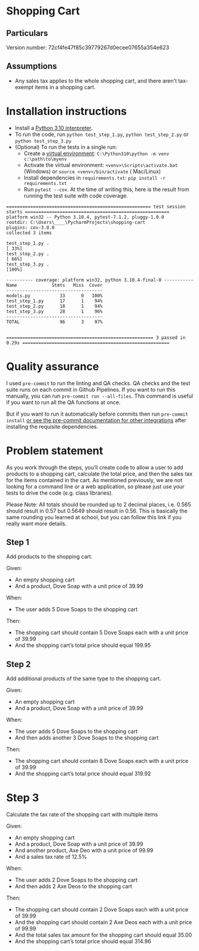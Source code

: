 # Shopping Cart

## Particulars

Version number: 72cf4fe47f85c39779267d0ecee07655a354e623

## Assumptions

- Any sales tax applies to the whole shopping cart, and there aren't tax-exempt items in a shopping cart.

# Installation instructions

- Install a [Python 3.10 interpreter](https://www.python.org/downloads/).
- To run the code, run `python test_step_1.py`, `python test_step_2.py` or `python test_step_3.py`
- (Optional) To run the tests in a single run:
    - Create a [virtual environment](https://docs.python.org/3/library/venv.html): `C:\Python310\python -m venv c:\path\to\myenv`
    - Activate the virtual environment: `<venv>\Scripts\activate.bat` (Windows) or `source <venv>/bin/activate` (
      Mac/Linux)
    - Install dependencies in `requirements.txt`: `pip install -r requirements.txt`
    - Run `pytest --cov`. At the time of writing this, here is the result from running the test suite with code
      coverage.

```
====================================================== test session starts ======================================================
platform win32 -- Python 3.10.4, pytest-7.1.2, pluggy-1.0.0
rootdir: C:\Users\____\PycharmProjects\shopping-cart
plugins: cov-3.0.0
collected 3 items

test_step_1.py .                                                                                                           [ 33%]
test_step_2.py .                                                                                                           [ 66%]
test_step_3.py .                                                                                                           [100%]

---------- coverage: platform win32, python 3.10.4-final-0 -----------
Name             Stmts   Miss  Cover
------------------------------------
models.py           33      0   100%
test_step_1.py      17      1    94%
test_step_2.py      18      1    94%
test_step_3.py      28      1    96%
------------------------------------
TOTAL               96      3    97%


======================================================= 3 passed in 0.29s =======================================================
```

# Quality assurance

I used `pre-commit` to run the linting and QA checks. QA checks and the test suite runs on each commit in Github
Pipelines. If you want to run this manually, you can run `pre-commit run --all-files`. This command is useful if you
want to run all the QA functions at once.

But if you want to run it automatically before commits then
run `pre-commit install` [or see the pre-commit documentation for other integrations](https://pre-commit.com/#3-install-the-git-hook-scripts)
after installing the requisite dependencies.

# Problem statement

As you work through the steps, you’ll create code to allow a user to add products to a shopping cart, calculate the
total price, and then the sales tax for the items contained in the cart. As mentioned previously, we are not looking for
a command line or a web application, so please just use your tests to drive the code (e.g. class libraries).

Please Note: All totals should be rounded up to 2 decimal places, i.e. 0.565 should result in 0.57 but 0.5649 should
result in 0.56. This is basically the same rounding you learned at school, but you can follow this link if you really
want more details.

## Step 1

Add products to the shopping cart.

Given:

- An empty shopping cart
- And a product, Dove Soap with a unit price of 39.99

When:

- The user adds 5 Dove Soaps to the shopping cart

Then:

- The shopping cart should contain 5 Dove Soaps each with a unit price of 39.99
- And the shopping cart’s total price should equal 199.95

## Step 2

Add additional products of the same type to the shopping cart.

Given:

- An empty shopping cart
- And a product, Dove Soap with a unit price of 39.99

When:

- The user adds 5 Dove Soaps to the shopping cart
- And then adds another 3 Dove Soaps to the shopping cart

Then:

- The shopping cart should contain 8 Dove Soaps each with a unit price of 39.99
- And the shopping cart’s total price should equal 319.92

# Step 3

Calculate the tax rate of the shopping cart with multiple items

Given:

- An empty shopping cart
- And a product, Dove Soap with a unit price of 39.99
- And another product, Axe Deo with a unit price of 99.99
- And a sales tax rate of 12.5%

When:

- The user adds 2 Dove Soaps to the shopping cart
- And then adds 2 Axe Deos to the shopping cart

Then:

- The shopping cart should contain 2 Dove Soaps each with a unit price of 39.99
- And the shopping cart should contain 2 Axe Deos each with a unit price of 99.99
- And the total sales tax amount for the shopping cart should equal 35.00
- And the shopping cart’s total price should equal 314.96
